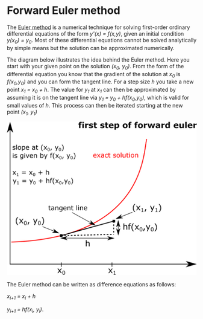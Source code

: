 # Forward Euler method

The [Euler method](https://en.wikipedia.org/wiki/Euler_method) is a numerical technique for solving first-order ordinary differential equations of the form *y'(x) = f(x,y)*, given an initial condition *y(x<sub>0</sub>) = y<sub>0</sub>*. Most of these differential equations cannot be solved analytically by simple means but the solution can be approximated numerically.

The diagram below illustrates the idea behind the Euler method. Here you start with your given point on the solution *(x<sub>0</sub>, y<sub>0</sub>)*.  From the form of the differential equation you know that the gradient of the solution at *x<sub>0</sub>* is *f(x<sub>0</sub>,y<sub>0</sub>)* and you can form the tangent line.  For a step size *h* you take a new point *x<sub>1</sub> = x<sub>0</sub> + h*.  The value for *y<sub>1</sub>* at *x<sub>1</sub>* can then be approximated by assuming it is on the tangent line via *y<sub>1</sub> = y<sub>0</sub> + hf(x<sub>0</sub>,y<sub>0</sub>)*, which is valid for small values of *h*.  This process can then be iterated starting at the new point *(x<sub>1</sub>, y<sub>1</sub>)*

![Schematic of forward Euler method](images/euler-method.png)

The Euler method can be written as difference equations as follows:

*x<sub>i+1</sub> = x<sub>i</sub> + h*

*y<sub>i+1</sub> = hf(x<sub>i</sub>, y<sub>i</sub>)*.